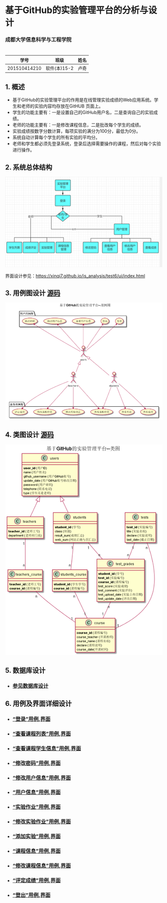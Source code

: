 # 基于GitHub的实验管理平台的分析与设计

### 成都大学信息科学与工程学院

#

|学号|班级|姓名
|:-------:|:-------------: | :----------:|
|201510414210|软件(本)15-2|卢奇|

## 1. 概述
*   基于GitHub的实验管理平台的作用是在线管理实验成绩的Web应用系统。学生和老师的实验内容均存放在GitHUB 页面上。
*   学生的功能主要有：一是设置自己的GitHub用户名，二是查询自己的实验成绩。
*   老师的功能主要有：一是修改课程信息，二是批改每个学生的成绩。
*   实验成绩按数字分数计算，每项实验的满分为100分，最低为0分。
*   系统自动计算每个学生的所有实验的平均分。
*   老师和学生都必须先登录系统，登录后选择需要操作的课程，然后对每个实验进行操作。
    
## 2. 系统总体结构
![](images/系统结构图.png)

界面设计参见：https://xinqi7.github.io/is_analysis/test6/ui/index.html
    
## 3. 用例图设计 [源码](src/UseCase.puml)
![](images/用例图.png)

## 4. 类图设计 [源码](src/class.puml)
![](images/类图.png)

## 5. 数据库设计
- ### [参见数据库设计](./数据库设计.md)

## 6. 用例及界面详细设计

- ### [“登录”用例](./用例/登录.md),[界面](https://xinqi7.github.io/is_analysis/test6/ui/index.html)
- ### [“查看课程列表”用例](./用例/查看课程列表.md),[界面](https://xinqi7.github.io/is_analysis/test6/ui/查看课程列表.html)
- ### [“查看课程学生信息”用例](./用例/查看课程学生信息.md),[界面](https://xinqi7.github.io/is_analysis/test6/ui/查看课程学生信息.html)
- ### [“修改密码”用例](./用例/修改密码.md),[界面](https://xinqi7.github.io/is_analysis/test6/ui/修改密码.html)
- ### [“修改用户信息”用例](./用例/修改用户信息.md),[界面](https://xinqi7.github.io/is_analysis/test6/ui/修改用户信息.html)
- ### [“用户信息”用例](./用例/用户信息.md),[界面](https://xinqi7.github.io/is_analysis/test6/ui/用户信息.html)
- ### [“实验作业”用例](./用例/实验作业.md),[界面](https://xinqi7.github.io/is_analysis/test6/ui/实验作业.html)
- ### [“修改实验作业”用例](./用例/修改实验作业.md),[界面](https://xinqi7.github.io/is_analysis/test6/ui/修改实验作业.html)
- ### [“添加实验”用例](./用例/添加实验.md),[界面](https://xinqi7.github.io/is_analysis/test6/ui/添加实验.html)
- ### [“课程信息”用例](./用例/课程信息.md),[界面](https://xinqi7.github.io/is_analysis/test6/ui/课程信息.html)
- ### [“修改课程信息”用例](./用例/修改课程信息.md),[界面](https://xinqi7.github.io/is_analysis/test6/ui/修改课程信息.html)
- ### [“评定成绩”用例](./用例/评定成绩.md),[界面](https://xinqi7.github.io/is_analysis/test6/ui/评定成绩.html)
- ### [“登出”用例](./用例/登出.md),[界面](https://xinqi7.github.io/is_analysis/test6/ui/登出.html)

    